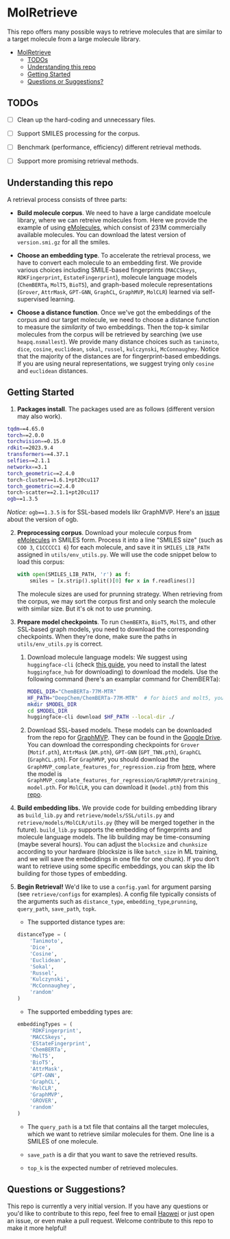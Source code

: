 # MolRetrieve

This repo offers many possible ways to retrieve molecules that are similar to a target molecule from a large molecule library.

- [MolRetrieve](#molretrieve)
  - [TODOs](#todos)
  - [Understanding this repo](#understanding-this-repo)
  - [Getting Started](#getting-started)
  - [Questions or Suggestions?](#questions-or-suggestions)

## TODOs 

- [ ] Clean up the hard-coding and unnecessary files.

- [ ] Support SMILES processing for the corpus.

- [ ] Benchmark (performance, efficiency) different retrieval methods.

- [ ] Support more promising retrieval methods.

## Understanding this repo

A retrieval process consists of three parts:

- **Build molecule corpus**. We need to have a large candidate moelcule library, where we can retreive molecules from. Here we provide the example of using [eMolecules](https://downloads.emolecules.com/free/), which consist of 231M commercially available molecules. You can download the latest version of `version.smi.gz` for all the smiles.
- **Choose an embedding type**. To accelerate the retrieval process, we have to convert each molecule to an embedding first. We provide various choices including SMILE-based fingerprints (`MACCSkeys`, `RDKFingerprint`, `EstateFingerprint`), molecule language models (`ChemBERTa`, `MolT5`, `BioT5`), and graph-based molecule representations (`Grover`, `AttrMask`, `GPT-GNN`, `GraphCL`, `GraphMVP`, `MolCLR`) learned via self-supervised learning. 

- **Choose a distance function**. Once we've got the embeddings of the corpus and our target molecule, we need to choose a distance function to measure the *similarity* of two embeddings. Then the top-k similar molecules from the corpus will be retrieved by searching (we use `heapq.nsmallest`). We provide many distance choices such as `tanimoto`, `dice`, `cosine`, `euclidean`, `sokal`, `russel`, `kulczynski`, `McConnaughey`. Notice that the majority of the distances are for fingerprint-based embeddings. If you are using neural representations, we suggest trying only `cosine` and `euclidean` distances.

## Getting Started

1. **Packages install**. The packages used are as follows (different version may also work).
```bash
tqdm==4.65.0
torch==2.0.0
torchvision==0.15.0
rdkit==2023.9.4
transformers==4.37.1
selfies==2.1.1
networkx==3.1
torch_geometric==2.4.0
torch-cluster==1.6.1+pt20cu117
torch_geometric==2.4.0
torch-scatter==2.1.1+pt20cu117
ogb==1.3.5
```

*Notice:* `ogb==1.3.5` is for SSL-based models likr GraphMVP. Here's an [issue](https://github.com/chao1224/GraphMVP/issues/23) about the version of ogb.

2. **Preprocessing corpus**. Download your molecule corpus from [eMolecules](https://downloads.emolecules.com/free/) in SMILES form. Process it into a line "SMILES size" (such as `COO 3`, `C1CCCCC1 6`) for each molecule, and save it in `SMILES_LIB_PATH` assigned in `utils/env_utils.py`. We will use the code snippet below to load this corpus:

   ```python
   with open(SMILES_LIB_PATH, 'r') as f:
       smiles = [x.strip().split()[0] for x in f.readlines()]
   ```

   The molecule sizes are used for prunning strategy. When retrieving from the corpus, we may sort the corpus first and only search the molecule with similar size. But it's ok not to use prunning.

3. **Prepare model checkpoints**. To run `ChemBERTa`, `BioT5`, `MolT5`, and other SSL-based graph models, you need to download the corresponding checkpoints. When they're done, make sure the paths in  `utils/env_utils.py` is correct.

   1. Download molecule language models: We suggest using `huggingface-cli` (check [this guide](https://huggingface.co/docs/huggingface_hub/guides/download), you need to install the latest `huggingface_hub` for downloading) to download the models. Use the following command (here's an examplar command for ChemBERTa):

      ```bash
      MODEL_DIR="ChemBERTa-77M-MTR"
      HF_PATH="DeepChem/ChemBERTa-77M-MTR"	# for biot5 and molt5, you can choose "laituan245/molt5-base" and "QizhiPei/biot5-base".
      mkdir $MODEL_DIR
      cd $MODEL_DIR
      huggingface-cli download $HF_PATH --local-dir ./
      ```

   2. Download SSL-based models. These models can be downloaded from the repo for [GraphMVP](https://github.com/chao1224/GraphMVP). They can be found in the [Google Drive](https://drive.google.com/drive/folders/1jvJ_n5z7XHouNxiv91gZHrAL5u5JRePY). You can download the corresponding checkpoints for `Grover` (`Motif.pth`), `AttrMask` (`AM.pth`), `GPT-GNN` (`GPT_TNN.pth`), `GraphCL` (`GraphCL.pth`). For `GraphMVP`, you should download the `GraphMVP_complate_features_for_regression.zip` from [here](https://drive.google.com/drive/folders/1uPsBiQF3bfeCAXSDd4JfyXiTh-qxYfu6), where the model is `GraphMVP_complate_features_for_regression/GraphMVP/pretraining_model.pth`. For `MolCLR`, you can download it (`model.pth`) from this [repo](https://github.com/yuyangw/MolCLR/tree/master/ckpt/pretrained_gin/checkpoints). 

4. **Build embedding libs.** We provide code for building embedding library as `build_lib.py` and `retrieve/models/SSL/utils.py` and `retrieve/models/MolCLR/utils.py` (they will be merged together in the future). `build_lib.py` supports the embedding of fingerprints and molecule language models. The lib building may be time-consuming (maybe several hours). You can adjust the `blocksize` and `chunksize` according to your hardware (blocksize is like `batch_size` in ML training, and we will save the embeddings in one file for one chunk). If you don't want to retrieve using some specific embeddings, you can skip the lib building for those types of embedding.

5. **Begin Retrieval!** We'd like to use a `config.yaml` for argument parsing (see `retrieve/configs` for examples). A config file typically consists of the arguments such as `distance_type`, `embedding_type`,`prunning`, `query_path`, `save_path`, `topk`. 

   - The supported distance types are: 

   ```python
   distanceType = (
       'Tanimoto',
       'Dice',
       'Cosine',
       'Euclidean',
       'Sokal',
       'Russel',
       'Kulczynski',
       'McConnaughey',
       'random'
   )
   ```

   - The supported embedding types are:

   ```python
   embeddingTypes = (
       'RDKFingerprint', 
       'MACCSkeys',
       'EStateFingerprint',
       'ChemBERTa',
       'MolT5',
       'BioT5',
       'AttrMask',
       'GPT-GNN',
       'GraphCL',
       'MolCLR',
       'GraphMVP',
       'GROVER',
       'random'
   )
   ```

   - The `query_path` is a txt file that contains all the target molecules, which we want to retrieve similar molecules for them. One line is a SMILES of one molecule.

   - `save_path` is a dir that you want to save the retrieved results.
   - `top_k` is the expected number of retrieved molecules.

## Questions or Suggestions?

This repo is currently a very initial version. If you have any questions or you'd like to contribute to this repo, feel free to email [Haowei](mailto:linhaowei@pku.edu.cn) or just open an issue, or even make a pull request. Welcome contribute to this repo to make it more helpful!
